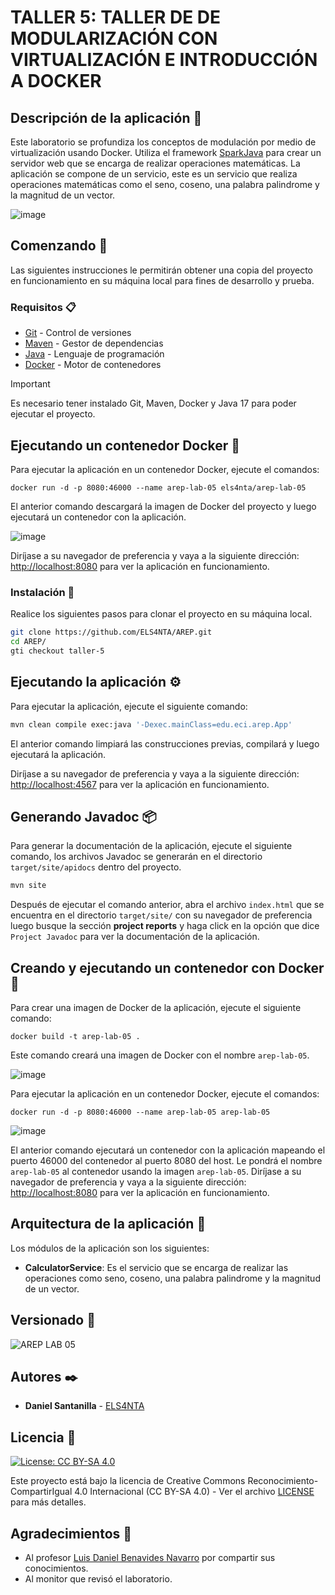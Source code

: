 # TALLER 5: TALLER DE DE MODULARIZACIÓN CON VIRTUALIZACIÓN E INTRODUCCIÓN A DOCKER

## Descripción de la aplicación 📖

Este laboratorio se profundiza los conceptos de modulación por medio de virtualización usando Docker. Utiliza el framework [SparkJava](https://sparkjava.com/) para crear un servidor web que se encarga de realizar operaciones matemáticas. La aplicación se compone de un servicio, este es un servicio que realiza operaciones matemáticas como el seno, coseno, una palabra palindrome y la magnitud de un vector.

![image](https://github.com/ELS4NTA/AREP/assets/99996670/bb3eab40-486a-4f1e-8f90-b806f52d8886)

## Comenzando 🚀

Las siguientes instrucciones le permitirán obtener una copia del proyecto en funcionamiento en su máquina local para fines de desarrollo y prueba.

### Requisitos 📋

- [Git](https://git-scm.com/) - Control de versiones
- [Maven](https://maven.apache.org/) - Gestor de dependencias
- [Java](https://www.oracle.com/java/technologies/downloads/#java17) - Lenguaje de programación
- [Docker](https://www.docker.com/) - Motor de contenedores

> [!IMPORTANT]
> Es necesario tener instalado Git, Maven, Docker y Java 17 para poder ejecutar el proyecto.

## Ejecutando un contenedor Docker 🐳

Para ejecutar la aplicación en un contenedor Docker, ejecute el  comandos:

```docker
docker run -d -p 8080:46000 --name arep-lab-05 els4nta/arep-lab-05
```

El anterior comando descargará la imagen de Docker del proyecto y luego ejecutará un contenedor con la aplicación.

![image](https://github.com/ELS4NTA/AREP/assets/99996670/f872a38c-a428-4886-aa60-c4e964f0008f)

Diríjase a su navegador de preferencia y vaya a la siguiente dirección: [http://localhost:8080](http://localhost:8080) para ver la aplicación en funcionamiento.

### Instalación 🔧

Realice los siguientes pasos para clonar el proyecto en su máquina local.

```bash
git clone https://github.com/ELS4NTA/AREP.git
cd AREP/
gti checkout taller-5
```

## Ejecutando la aplicación ⚙️

Para ejecutar la aplicación, ejecute el siguiente comando:

```bash
mvn clean compile exec:java '-Dexec.mainClass=edu.eci.arep.App'
```

El anterior comando limpiará las construcciones previas, compilará y luego ejecutará la aplicación.

Diríjase a su navegador de preferencia y vaya a la siguiente dirección: [http://localhost:4567](http://localhost:4567) para ver la aplicación en funcionamiento.

## Generando Javadoc 📦

Para generar la documentación de la aplicación, ejecute el siguiente comando, los archivos Javadoc se generarán en el directorio `target/site/apidocs` dentro del proyecto.

```bash
mvn site
```

Después de ejecutar el comando anterior, abra el archivo `index.html` que se encuentra en el directorio `target/site/` con su navegador de preferencia luego busque la sección **project reports** y haga click en la opción que dice `Project Javadoc` para ver la documentación de la aplicación.

## Creando y ejecutando un contenedor con Docker 🐳

Para crear una imagen de Docker de la aplicación, ejecute el siguiente comando:

```docker
docker build -t arep-lab-05 .
```

Este comando creará una imagen de Docker con el nombre `arep-lab-05`.

![image](https://github.com/ELS4NTA/AREP/assets/99996670/31142cfb-5d38-462f-9e96-0f4b03b1d115)

Para ejecutar la aplicación en un contenedor Docker, ejecute el  comandos:

```docker
docker run -d -p 8080:46000 --name arep-lab-05 arep-lab-05
```

![image](https://github.com/ELS4NTA/AREP/assets/99996670/70d6fefd-59ba-490c-91c3-42a5558d4d05)

El anterior comando ejecutará un contenedor con la aplicación mapeando el puerto 46000 del contenedor al puerto 8080 del host. Le pondrá el nombre `arep-lab-05` al contenedor usando la imagen `arep-lab-05`. Diríjase a su navegador de preferencia y vaya a la siguiente dirección: [http://localhost:8080](http://localhost:8080) para ver la aplicación en funcionamiento.

## Arquitectura de la aplicación 📐

Los módulos de la aplicación son los siguientes:

- **CalculatorService**: Es el servicio que se encarga de realizar las operaciones como seno, coseno, una palabra palindrome y la magnitud de un vector.

## Versionado 📌

  ![AREP LAB 05](https://img.shields.io/badge/AREP_LAB_05-v1.0.0-blue)

## Autores ✒️

- **Daniel Santanilla** - [ELS4NTA](https://github.com/ELS4NTA)

## Licencia 📄

[![License: CC BY-SA 4.0](https://licensebuttons.net/l/by-sa/4.0/88x31.png)](https://creativecommons.org/licenses/by-sa/4.0/)

Este proyecto está bajo la licencia de Creative Commons Reconocimiento-CompartirIgual 4.0 Internacional (CC BY-SA 4.0) - Ver el archivo [LICENSE](LICENSE) para más detalles.

## Agradecimientos 🎁

- Al profesor [Luis Daniel Benavides Navarro](https://ldbn.is.escuelaing.edu.co/) por compartir sus conocimientos.
- Al monitor que revisó el laboratorio.
